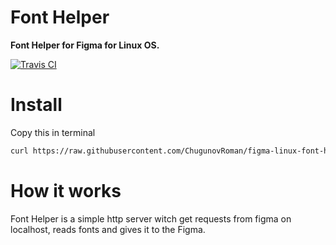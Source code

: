 # Font Helper

**Font Helper for Figma for Linux OS.**

[![Travis CI](https://travis-ci.org/ChugunovRoman/figma-linux-font-helper.svg?branch=master)](https://travis-ci.org/ChugunovRoman/figma-linux-font-helper)
<!-- [![codecov](https://codecov.io/gh/ChugunovRoman/figma-linux-font-helper/branch/master/graph/badge.svg)](https://codecov.io/gh/ChugunovRoman/figma-linux-font-helper) -->

# Install

Copy this in terminal

```bash
curl https://raw.githubusercontent.com/ChugunovRoman/figma-linux-font-helper/master/res/install.sh | sudo bash
```

# How it works

Font Helper is a simple http server witch get requests from figma on localhost, reads fonts and gives it to the Figma.
